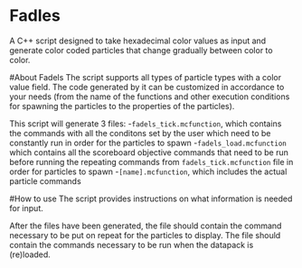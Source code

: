 # Fadles
A C++ script designed to take hexadecimal color values as input and generate color coded particles that change gradually between color to color.

#About Fadels
The script supports all types of particle types with a color value field. The code generated by it can be customized in accordance to your needs (from the name of the functions and other execution conditions for spawning the particles to the properties of the particles).

This script will generate 3 files:
-`fadels_tick.mcfunction`, which contains the commands with all the conditons set by the user which need to be constantly run in order for the particles to spawn
-`fadels_load.mcfunction` which contains all the scoreboard objective commands that need to be run before running the repeating commands from `fadels_tick.mcfunction` file in order for particles to spawn
-`[name].mcfunction`, which includes the actual particle commands


#How to use
The script provides instructions on what information is needed for input.

After the files have been generated, the  file should contain the command necessary to be put on repeat for the particles to display. The  file should contain the commands necessary to be run when the datapack is (re)loaded.
